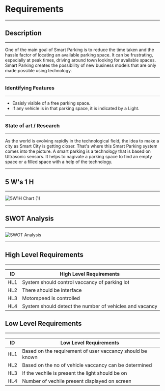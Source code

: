# Requirements
----------------------------------------------------------------------------------------------------------------------------------------------------------------------------------- 

## Description
----------------------------------------------------------------------------------------------------------------------------------------------------------------------------------- 
One of the main goal of Smart Parking is to reduce the time taken and the hassle factor of locating an available parking space. It can be frustrating, especially at peak times, driving around town looking for available spaces. Smart Parking creates the possibility of new business models that are only made possible using technology. 

-----------------------------------------------------------------------------------------------------------------------------------------------------------------------------------

### Identifying Features
-----------------------------------------------------------------------------------------------------------------------------------------------------------------------------------
* Easisly visible of a free parking space.
* If any vehicle is in that parking space, it is indicated by a Light.

-----------------------------------------------------------------------------------------------------------------------------------------------------------------------------------

### State of art / Research
-----------------------------------------------------------------------------------------------------------------------------------------------------------------------------------

As the world is evolving rapidly in the technological field, the idea to make a city as Smart City is getting closer. That's where this Smart Parking system comes into the picture. A smart parking is a technology that is based on Ultrasonic sensors. It helps to nagivate a parking space to find an empty space or a filled space with a help of the technology.

-----------------------------------------------------------------------------------------------------------------------------------------------------------------------------------

## 5 W's 1 H
-----------------------------------------------------------------------------------------------------------------------------------------------------------------------------------

![5W1H Chart (1)](https://user-images.githubusercontent.com/98872937/155831346-b98016ef-c1bf-4b0a-a3b8-c0fe93a9b5ce.jpg) 

----------------------------------------------------------------------------------------------------------------------------------------------------------------------------------- 

## SWOT Analysis
-----------------------------------------------------------------------------------------------------------------------------------------------------------------------------------

![SWOT Analysis](https://user-images.githubusercontent.com/98872937/155833721-db32d061-3177-410b-b67c-3c6334df6112.jpg) 

----------------------------------------------------------------------------------------------------------------------------------------------------------------------------------- 

## High Level Requirements
----------------------------------------------------------------------------------------------------------------------------------------------------------------------------------- 

| ID | High Level Requirements |
|---------- | --------------- |
| HL1 | System should control vaccancy of parking lot |
| HL2 | There should be interface |
| HL3 | Motorspeed is controlled |
| HL4 | System should detect the number of vehicles and vacancy |

## Low Level Requirements
-----------------------------------------------------------------------------------------------------------------------------------------------------------------------------------

| ID | Low Level Requirements |
|---------- | --------------- |
| HL1 | Based on the requirement of user vaccancy should be known |
| HL2 | Based on the no of vehicle vaccancy can be determined |
| HL3 | If the vechile is present the light should be on |
| HL4 | Number of vechile present displayed on screen |


